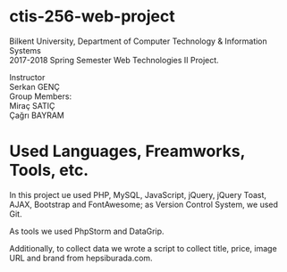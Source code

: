 # ctis-256-web-project

Bilkent University, Department of Computer Technology & Information Systems<br>
2017-2018 Spring Semester Web Technologies II Project.

Instructor<br>Serkan GENÇ<br>
Group Members: <br>Miraç SATIÇ<br>
               Çağrı BAYRAM
               

# Used Languages, Freamworks, Tools, etc.
In this project ue used PHP, MySQL, JavaScript, jQuery, jQuery Toast, AJAX, Bootstrap and FontAwesome; as Version Control System, we used Git.<br>

As tools we used PhpStorm and DataGrip.<br>

Additionally, to collect data we wrote a script to collect title, price, image URL and brand from hepsiburada.com.
